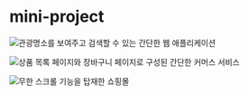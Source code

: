 # mini-project
![관광명소를 보여주고 검색할 수 있는 간단한 웹 애플리케이션](https://github.com/Na-hyunwoo/attractions-web-front)

![상품 목록 페이지와 장바구니 페이지로 구성된 간단한 커머스 서비스](https://github.com/Na-hyunwoo/simple-commerce-front)

![무한 스크롤 기능을 탑재한 쇼핑몰](https://github.com/Na-hyunwoo/shopping-mall-front)
